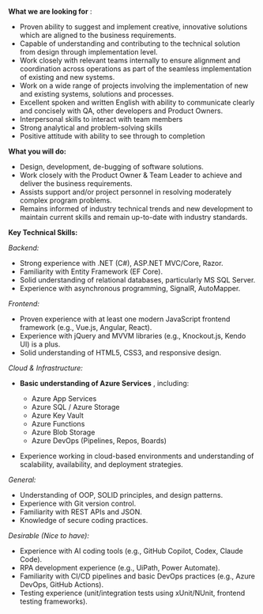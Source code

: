 **What we are looking for** :

  * Proven ability to suggest and implement creative, innovative solutions which are aligned to the business requirements. 
  * Capable of understanding and contributing to the technical solution from design through implementation level. 
  * Work closely with relevant teams internally to ensure alignment and coordination across operations as part of the seamless implementation of existing and new systems. 
  * Work on a wide range of projects involving the implementation of new and existing systems, solutions and processes. 
  * Excellent spoken and written English with ability to communicate clearly and concisely with QA, other developers and Product Owners. 
  * Interpersonal skills to interact with team members 
  * Strong analytical and problem-solving skills 
  * Positive attitude with ability to see through to completion 

**What you will do:**

  * Design, development, de-bugging of software solutions. 
  * Work closely with the Product Owner & Team Leader to achieve and deliver the business requirements. 
  * Assists support and/or project personnel in resolving moderately complex program problems. 
  * Remains informed of industry technical trends and new development to maintain current skills and remain up-to-date with industry standards. 

**Key Technical Skills:**

_Backend:_

  * Strong experience with .NET (C#), ASP.NET MVC/Core, Razor.
  * Familiarity with Entity Framework (EF Core).
  * Solid understanding of relational databases, particularly MS SQL Server.
  * Experience with asynchronous programming, SignalR, AutoMapper.

_Frontend:_

  * Proven experience with at least one modern JavaScript frontend framework (e.g., Vue.js, Angular, React).
  * Experience with jQuery and MVVM libraries (e.g., Knockout.js, Kendo UI) is a plus.
  * Solid understanding of HTML5, CSS3, and responsive design.

_Cloud & Infrastructure:_

  * **Basic understanding of Azure Services** , including:  

    * Azure App Services
    * Azure SQL / Azure Storage
    * Azure Key Vault
    * Azure Functions
    * Azure Blob Storage
    * Azure DevOps (Pipelines, Repos, Boards)
  * Experience working in cloud-based environments and understanding of scalability, availability, and deployment strategies.

_General:_

  * Understanding of OOP, SOLID principles, and design patterns.
  * Experience with Git version control.
  * Familiarity with REST APIs and JSON.
  * Knowledge of secure coding practices.

_Desirable (Nice to have):_

  * Experience with AI coding tools (e.g., GitHub Copilot, Codex, Claude Code).
  * RPA development experience (e.g., UiPath, Power Automate).
  * Familiarity with CI/CD pipelines and basic DevOps practices (e.g., Azure DevOps, GitHub Actions).
  * Testing experience (unit/integration tests using xUnit/NUnit, frontend testing frameworks).